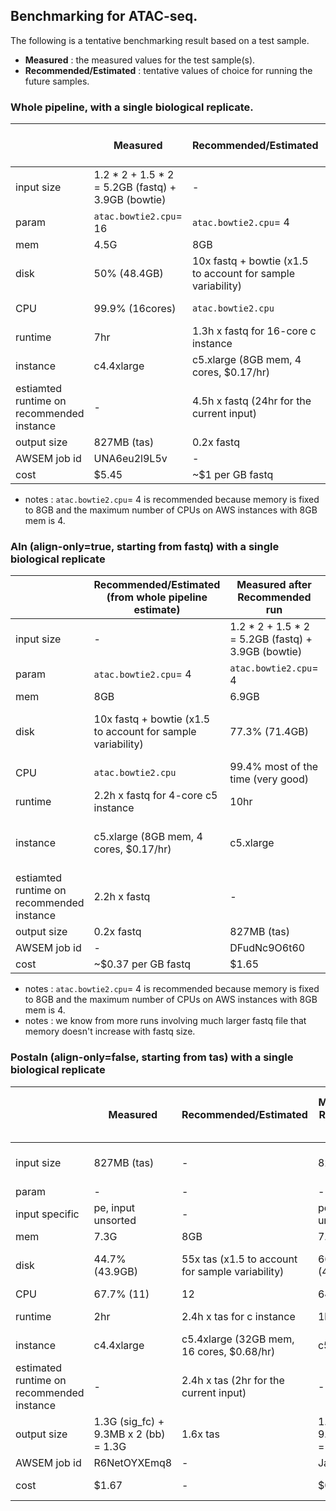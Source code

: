 ## Benchmarking for ATAC-seq.

The following is a tentative benchmarking result based on a test sample.
* **Measured** : the measured values for the test sample(s).
* **Recommended/Estimated** : tentative values of choice for running the future samples.

### Whole pipeline, with a single biological replicate.

|   | **Measured** | **Recommended/Estimated** | **Measured after Recommended run** | **Recommended/Estimated (adjusted)** |
| - | -------- | --------- | -------- | --------- |
| input size | 1.2 * 2 + 1.5 * 2 = 5.2GB (fastq) + 3.9GB (bowtie) | - | 1.2 * 2 + 1.5 * 2 = 5.2GB (fastq) + 3.9GB (bowtie) | - |
| param | `atac.bowtie2.cpu`= 16 | `atac.bowtie2.cpu`= 4 | `atac.bowtie2.cpu`= 4 | `atac.bowtie2.cpu`= 4 |
| mem | 4.5G | 8GB | 6.9GB | 8GB |
| disk | 50% (48.4GB) | 10x fastq + bowtie (x1.5 to account for sample variability) | 77.3% (71.4GB) | 10x fastq + bowtie (x1.5 to account for sample variability) |
| CPU | 99.9% (16cores) | `atac.bowtie2.cpu` | 99.4% most of the time (very good) | `atac.bowtie2.cpu` |
| runtime | 7hr | 1.3h x fastq for 16-core c instance | 11.5hr | 2.2h x fastq for 4-core c5 instance |
| instance | c4.4xlarge | c5.xlarge (8GB mem, 4 cores, $0.17/hr) | c5.xlarge | c5.xlarge |
| estiamted runtime on recommended instance | - | 4.5h x fastq (24hr for the current input) | - | 2.2h x fastq |
| output size | 827MB (tas) | 0.2x fastq | 827MB (tas) | 0.2x fastq |
| AWSEM job id | UNA6eu2l9L5v | - | 8kL7te9yMcEd | - |
| cost | $5.45 | ~$1 per GB fastq | $1.92 | ~$0.37 per GB fastq |

* notes : `atac.bowtie2.cpu`= 4 is recommended because memory is fixed to 8GB and the maximum number of CPUs on AWS instances with 8GB mem is 4.


### Aln (align-only=true, starting from fastq) with a single biological replicate

|   | **Recommended/Estimated (from whole pipeline estimate)** | **Measured after Recommended run** | **Recommended/Estimated (adjusted)** | **Measured after Recommended run** | **Measured after Recommended run** | **Recommended/Estimated (adjusted)** |
| - | --------- | -------- | --------- | --------- | --------- | --------- |
| input size | - | 1.2 * 2 + 1.5 * 2 = 5.2GB (fastq) + 3.9GB (bowtie) | - | 1.2 * 2 = 2.4G (fastq) + 3.9G (bowtie) | 1.5 * 2 = 3G (fastq) + 3.9GB (bowtie) | - |
| param | `atac.bowtie2.cpu`= 4 | `atac.bowtie2.cpu`= 4 | `atac.bowtie2.cpu`= 4 | `atac.bowtie2.cpu`= 4 | `atac.bowtie2.cpu`= 4 | `atac.bowtie2.cpu`= 4 |
| mem | 8GB | 6.9GB | 8GB | 4.3GB | 4.9G | 6G + 2Gx (nTechRep-1) |
| disk | 10x fastq + bowtie (x1.5 to account for sample variability) | 77.3% (71.4GB) | 10x fastq + 5x bowtie (x1.5 to account for sample variability) | 57.2% (24.1G) | 52.4% (27.3G) | (5x fastq + 2.5x bowtie) x nTechRep (x1.5 to account for sample variability) |
| CPU | `atac.bowtie2.cpu` | 99.4% most of the time (very good) | `atac.bowtie2.cpu` | 99.2% most of the time (very good) | 99% most of the time (very good) | `atac.bowtie2.cpu` |
| runtime | 2.2h x fastq for 4-core c5 instance | 10hr | 1.9h x fastq for 4-core c5 instance | 4.75hr | 5.4hr | 1.9h x fastq for 4-core c5 instance |
| instance | c5.xlarge (8GB mem, 4 cores, $0.17/hr) | c5.xlarge | c5.xlarge | c5.xlarge | c5.xlarge | c5.xlarge for 1~2 TechReps, m5a.xlarge(16G mem, 4 cores, $0.172/hr) |
| estiamted runtime on recommended instance | 2.2h x fastq | - | 1.9h x fastq | - | - | 1.9h x fastq |
| output size | 0.2x fastq | 827MB (tas) | 0.2x fastq | 399MB (tas) | 430MB (tas) | 0.2x fastq |
| AWSEM job id | - | DFudNc9O6t60 | - | 61DTYRnMBvJG | vECdwK6RspY1 | - |
| cost | ~$0.37 per GB fastq | $1.65 | ~$0.32 per GB fastq | $0.79 | $0.9 | ~$0.32 per GB fastq |

* notes : `atac.bowtie2.cpu`= 4 is recommended because memory is fixed to 8GB and the maximum number of CPUs on AWS instances with 8GB mem is 4.
* notes : we know from more runs involving much larger fastq file that memory doesn't increase with fastq size.

### Postaln (align-only=false, starting from tas) with a single biological replicate


|   | **Measured** | **Recommended/Estimated** | **Measured after Recommended run** | **Recommended/Estimated (adjusted)** | **Measured after Recommende run** | **Recommended/Estimated (adjusted)** | **Measured after Recommende run** |
| - | -------- | --------- | -------- | --------- | --------- | --------- | --------- |
| input size | 827MB (tas) | - | 827MB (tas) | - | 430MB + 399MB = 829MB (tas) | - | 430MB + 399MB = 829MB (tas) |
| param | - | - | - | - | - | - | - |
| input specific | pe, input unsorted | - | pe, input unsorted | - | pe, input unsorted | - | pe, input sorted chr1,10,11... |
| mem | 7.3G | 8GB | 7.1GB | 8GB | 12.4G | 8G + 4Gx (nRep-1) | 10.5G |
| disk | 44.7% (43.9GB) | 55x tas (x1.5 to account for sample variability) | 66.7% (43.9GB) | 55x tas (x1.5 to account for sample variability) | 91.5% (60G) | 55x tas + 16x (nRep-1)  (x1.5 for sample variability) | 55.6% (64G) |
| CPU | 67.7% (11) | 12 | 64% (11) | 12 | 98.7% (16) | 12 + 4x (nRep-1) | 88.4% (14) |
| runtime | 2hr | 2.4h x tas for c instance | 1hr 20min | 1.6h x tas for c5 instance | 1hr 45min | 1.6hx tas + 0.4x (nRep-1) for c5 instance | 1hr 42min |
| instance | c4.4xlarge | c5.4xlarge (32GB mem, 16 cores, $0.68/hr) | c5.4xlarge | c5.4xlarge | c5.4xlarge | c5.4xlarge | c5.4xlarge |
| estimated runtime on recommended instance | - | 2.4h x tas (2hr for the current input) | - | 1.6h x tas | - | 1.6hx tas + 0.4x (nRep-1) | - |
| output size | 1.3G (sig_fc) + 9.3MB x 2 (bb) = 1.3G | 1.6x tas | 1.3G (sig_fc) + 9.3MB x 2 (bb) = 1.3G | 1.6x tas | 1.3G (sig_fc) + 9.3MB x 2 (bb) = 1.3G | 1.6x tas | 1.3G (sig_fc) + 9.3MB x 2 (bb) = 1.3G |
| AWSEM job id | R6NetOYXEmq8 | - | JayG50nKBqXT | - | cINxqwUSnLz8 | - | uNNyAk2HU3fw |
| cost | $1.67 | - | $0.9 | ~$1 per GB tas | $1.2 | ~$1 per GB tas + $0.3x (nRep-1) | $1.17 |

